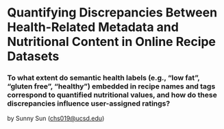 # Quantifying Discrepancies Between Health-Related Metadata and Nutritional Content in Online Recipe Datasets
### To what extent do semantic health labels (e.g., “low fat”, “gluten free”, “healthy”) embedded in recipe names and tags correspond to quantified nutritional values, and how do these discrepancies influence user-assigned ratings?

by Sunny Sun (chs019@ucsd.edu)
